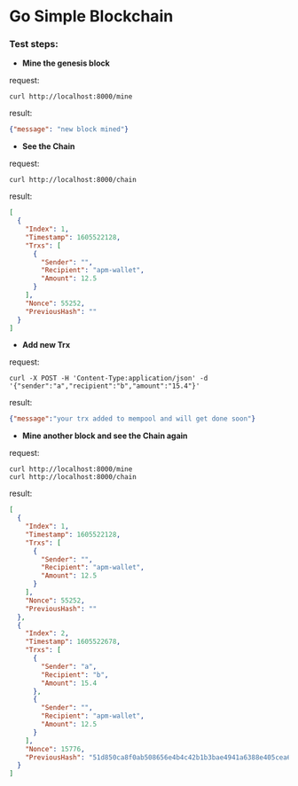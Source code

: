 # Go Simple Blockchain

### Test steps:

- **Mine the genesis block**

request:
```text
curl http://localhost:8000/mine
```
result:
```json
{"message": "new block mined"}
```

- **See the Chain**

request:
```text
curl http://localhost:8000/chain
```
result:
```json
[
  {
    "Index": 1,
    "Timestamp": 1605522128,
    "Trxs": [
      {
        "Sender": "",
        "Recipient": "apm-wallet",
        "Amount": 12.5
      }
    ],
    "Nonce": 55252,
    "PreviousHash": ""
  }
]
```


- **Add new Trx**

request:
```text
curl -X POST -H 'Content-Type:application/json' -d '{"sender":"a","recipient":"b","amount":"15.4"}'
```
result:
```json
{"message":"your trx added to mempool and will get done soon"}
```

- **Mine another block and see the Chain again**

request:
```text
curl http://localhost:8000/mine
curl http://localhost:8000/chain
```
result:
```json
[
  {
    "Index": 1,
    "Timestamp": 1605522128,
    "Trxs": [
      {
        "Sender": "",
        "Recipient": "apm-wallet",
        "Amount": 12.5
      }
    ],
    "Nonce": 55252,
    "PreviousHash": ""
  },
  {
    "Index": 2,
    "Timestamp": 1605522678,
    "Trxs": [
      {
        "Sender": "a",
        "Recipient": "b",
        "Amount": 15.4
      },
      {
        "Sender": "",
        "Recipient": "apm-wallet",
        "Amount": 12.5
      }
    ],
    "Nonce": 15776,
    "PreviousHash": "51d850ca8f0ab508656e4b4c42b1b3bae4941a6388e405cea6449e1ae4980000"
  }
]
```
